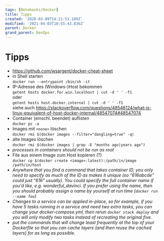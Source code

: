 ```yaml
---
tags: [Notebooks/Docker]
title: Tipps
created: '2020-03-09T14:21:51.109Z'
modified: '2021-04-03T10:55:43.836Z'
parent: Docker
grand_parent: DevOps
---
```


# Tipps
- <https://github.com/wsargent/docker-cheat-sheet>
- in Shell starten <br/>
  `docker run --entrypoint /bin/sh -it`
- IP-Adresse des (Windows-)Host bekommen <br/>
  `getent hosts docker.for.win.localhost | cut -d ' ' -f1` <br/>
  oder <br/>
  `getent hosts host.docker.internal | cut -d ' ' -f1` <br/>
  siehe auch <https://stackoverflow.com/questions/48546124/what-is-linux-equivalent-of-host-docker-internal/48547074#48547074>
- Container (einschl. beendet) auflisten <br/>
  `docker ps -a`
- Images mit `<none>` löschen <br/>
  `docker rmi $(docker images --filter="dangling=true" -q)`
- alte Images löschen <br/>
  `docker rmi $(docker images | grep -E "months ago|years ago")`
- *processes in containers should not be run as root*
- File aus einem Image zum Host kopieren (?) <br/>
  `docker cp $(docker create <image>:latest):/path/in/image /path/in/host`
- *Anywhere that you find a command that takes container ID, you only need to specify as much of the ID as makes it unique (so "616abcde" could just "616" usually). You could specify the full container name if you'd like, e.g. wonderful_davinci. If you prefer using the name, then you should probably assign a name by yourself at run time (`docker run --name foo`)*
- *Changes to a service can be applied in-place, so for example, if you have 5 tasks running in a service and need two extra tasks, you can change your docker-compose.yml, then rerun `docker stack deploy` and you will only modify two tasks instead of recreating the original five.*
- *put the commands that will change least frequently at the top of your Dockerfile so that you can cache layers (and then reuse the cached layers) for as long as possible.*
